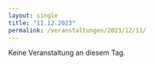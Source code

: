 ```yaml
---
layout: single
title: "11.12.2023"
permalink: /veranstaltungen/2023/12/11/
---
```


Keine Veranstaltung an diesem Tag.
